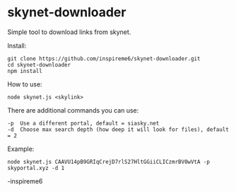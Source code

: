 # skynet-downloader
Simple tool to download links from skynet.

Install:

```
git clone https://github.com/inspireme6/skynet-downloader.git
cd skynet-downloader
npm install
```

How to use:

```
node skynet.js <skylink>
```

There are additional commands you can use:

```
-p	Use a different portal, default = siasky.net
-d	Choose max search depth (how deep it will look for files), default = 2
```

Example:

```
node skynet.js CAAVU14pB9GRIqCrejD7rlS27HltGGiiCLICzmrBV0wVtA -p skyportal.xyz -d 1
```


-inspireme6